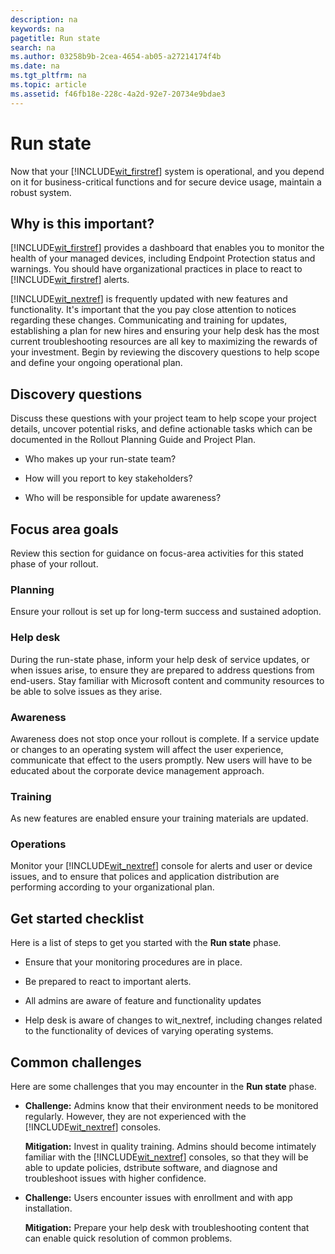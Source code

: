 ```yaml
---
description: na
keywords: na
pagetitle: Run state
search: na
ms.author: 03258b9b-2cea-4654-ab05-a27214174f4b
ms.date: na
ms.tgt_pltfrm: na
ms.topic: article
ms.assetid: f46fb18e-228c-4a2d-92e7-20734e9bdae3
---
```

# Run state
Now that your [!INCLUDE[wit_firstref](../Token/wit_firstref_md.md)] system is operational, and you depend on it for business-critical functions and for secure device usage, maintain a robust system.

## Why is this important?
[!INCLUDE[wit_firstref](../Token/wit_firstref_md.md)] provides a dashboard that enables you to monitor the health of your managed devices, including Endpoint Protection status and warnings. You should have organizational practices in place to react to [!INCLUDE[wit_firstref](../Token/wit_firstref_md.md)] alerts.

[!INCLUDE[wit_nextref](../Token/wit_nextref_md.md)] is frequently updated with new features and functionality. It's important that the you pay close attention to notices regarding these changes.
Communicating and training for updates, establishing a plan for new hires and ensuring your help desk has the most current troubleshooting resources are all key to maximizing the rewards of your investment.
Begin by reviewing the discovery questions to help scope and define your ongoing operational plan.

## Discovery questions
Discuss these questions with your project team to help scope your project details, uncover potential risks, and define actionable tasks which can be documented in the  Rollout Planning Guide and Project Plan.

- Who makes up your  run-state team?

- How will you report to key stakeholders?

- Who will be responsible for update awareness?

## Focus area goals
Review this section for guidance on focus-area activities for this stated phase of your rollout.

### Planning
Ensure your rollout is set up for long-term success and sustained adoption.

### Help desk
During the run-state phase, inform your help desk of service updates, or  when issues arise, to ensure they are prepared to address questions from end-users. Stay familiar with Microsoft content and community resources to be able to solve issues as they arise.

### Awareness
Awareness does not stop once your rollout is complete. If a service update or changes to an operating system will affect the user experience, communicate that effect to the users promptly. New users will have to be educated about the corporate device management approach.

### Training
As new features are enabled ensure your training materials are updated.

### Operations
Monitor your [!INCLUDE[wit_nextref](../Token/wit_nextref_md.md)] console for alerts and user or device issues, and to ensure that polices and application distribution are performing according to your organizational plan.

## Get started checklist
Here is a list of steps to get you started with the **Run state** phase.

- Ensure that your monitoring procedures are in place.

- Be prepared to react to important alerts.

- All admins are aware of feature and functionality updates

- Help desk is aware of changes to wit_nextref, including changes related to the functionality of devices of varying operating systems.

## Common challenges
Here are some  challenges that you may encounter in the **Run state** phase.

- **Challenge:** Admins know that their environment needs to be monitored regularly. However, they are not experienced with the [!INCLUDE[wit_nextref](../Token/wit_nextref_md.md)] consoles.

   **Mitigation:** Invest in quality training. Admins should become intimately familiar with the [!INCLUDE[wit_nextref](../Token/wit_nextref_md.md)] consoles, so that they will be able to update policies, dstribute software, and diagnose and troubleshoot issues with higher confidence.

- **Challenge:** Users encounter issues with enrollment and with app installation.

   **Mitigation:** Prepare your help desk with troubleshooting content that can enable quick resolution of common problems.

